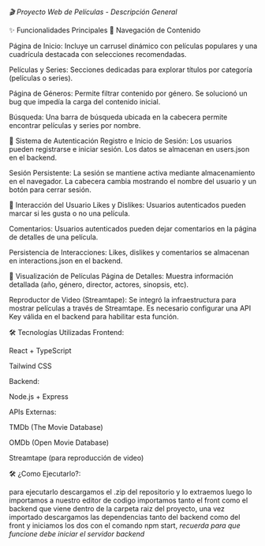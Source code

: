 *🎬 Proyecto Web de Películas - Descripción General*

✨ Funcionalidades Principales
🧭 Navegación de Contenido

Página de Inicio: Incluye un carrusel dinámico con películas populares y una cuadrícula destacada con selecciones recomendadas.

Películas y Series: Secciones dedicadas para explorar títulos por categoría (películas o series).

Página de Géneros: Permite filtrar contenido por género. Se solucionó un bug que impedía la carga del contenido inicial.

Búsqueda: Una barra de búsqueda ubicada en la cabecera permite encontrar películas y series por nombre.

🔐 Sistema de Autenticación
Registro e Inicio de Sesión: Los usuarios pueden registrarse e iniciar sesión. Los datos se almacenan en users.json en el backend.

Sesión Persistente: La sesión se mantiene activa mediante almacenamiento en el navegador. La cabecera cambia mostrando el nombre del usuario y un botón para cerrar sesión.

💬 Interacción del Usuario
Likes y Dislikes: Usuarios autenticados pueden marcar si les gusta o no una película.

Comentarios: Usuarios autenticados pueden dejar comentarios en la página de detalles de una película.

Persistencia de Interacciones: Likes, dislikes y comentarios se almacenan en interactions.json en el backend.

🎥 Visualización de Películas
Página de Detalles: Muestra información detallada (año, género, director, actores, sinopsis, etc).

Reproductor de Video (Streamtape): Se integró la infraestructura para mostrar películas a través de Streamtape. Es necesario configurar una API Key válida en el backend para habilitar esta función.

🛠️ Tecnologías Utilizadas
Frontend:

React + TypeScript

Tailwind CSS

Backend:

Node.js + Express

APIs Externas:

TMDb (The Movie Database)

OMDb (Open Movie Database)

Streamtape (para reproducción de video)

🛠️ ¿Como Ejecutarlo?:

para ejecutarlo descargamos el .zip del repositorio y lo extraemos luego lo importamos a nuestro editor de codigo
importamos tanto el front como el backend que viene dentro de la carpeta raiz del proyecto, una vez importado descargamos las dependencias tanto del 
backend como del front y iniciamos los dos con el comando npm start, *recuerda para que funcione debe iniciar el servidor backend* 
